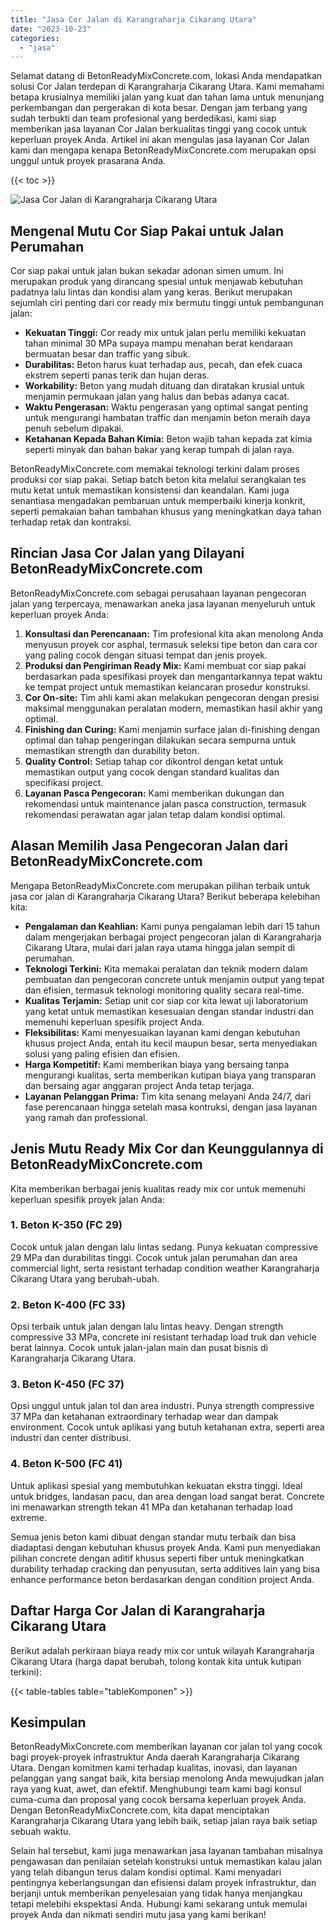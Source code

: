 ```yaml
---
title: "Jasa Cor Jalan di Karangraharja Cikarang Utara"
date: "2023-10-23"
categories: 
  - "jasa"
---
```


Selamat datang di BetonReadyMixConcrete.com, lokasi Anda mendapatkan solusi Cor Jalan terdepan di Karangraharja Cikarang Utara. Kami memahami betapa krusialnya memiliki jalan yang kuat dan tahan lama untuk menunjang perkembangan dan pergerakan di kota besar. Dengan jam terbang yang sudah terbukti dan team profesional yang berdedikasi, kami siap memberikan jasa layanan Cor Jalan berkualitas tinggi yang cocok untuk keperluan proyek Anda. Artikel ini akan mengulas jasa layanan Cor Jalan kami dan mengapa kenapa BetonReadyMixConcrete.com merupakan opsi unggul untuk proyek prasarana Anda.

{{< toc >}}

![Jasa Cor Jalan di Karangraharja Cikarang Utara](https://betoncor8.github.io/cor/harga-beton-readymix-concrete%20(23).png)

## Mengenal Mutu Cor Siap Pakai untuk Jalan Perumahan

Cor siap pakai untuk jalan bukan sekadar adonan simen umum. Ini merupakan produk yang dirancang spesial untuk menjawab kebutuhan padatnya lalu lintas dan kondisi alam yang keras. Berikut merupakan sejumlah ciri penting dari cor ready mix bermutu tinggi untuk pembangunan jalan:

- **Kekuatan Tinggi:** Cor ready mix untuk jalan perlu memiliki kekuatan tahan minimal 30 MPa supaya mampu menahan berat kendaraan bermuatan besar dan traffic yang sibuk.
- **Durabilitas:** Beton harus kuat terhadap aus, pecah, dan efek cuaca ekstrem seperti panas terik dan hujan deras.
- **Workability:** Beton yang mudah dituang dan diratakan krusial untuk menjamin permukaan jalan yang halus dan bebas adanya cacat.
- **Waktu Pengerasan:** Waktu pengerasan yang optimal sangat penting untuk mengurangi hambatan traffic dan menjamin beton meraih daya penuh sebelum dipakai.
- **Ketahanan Kepada Bahan Kimia:** Beton wajib tahan kepada zat kimia seperti minyak dan bahan bakar yang kerap tumpah di jalan raya.

BetonReadyMixConcrete.com memakai teknologi terkini dalam proses produksi cor siap pakai. Setiap batch beton kita melalui serangkaian tes mutu ketat untuk memastikan konsistensi dan keandalan. Kami juga senantiasa mengadakan pembaruan untuk memperbaiki kinerja konkrit, seperti pemakaian bahan tambahan khusus yang meningkatkan daya tahan terhadap retak dan kontraksi.

## Rincian Jasa Cor Jalan yang Dilayani BetonReadyMixConcrete.com

BetonReadyMixConcrete.com sebagai perusahaan layanan pengecoran jalan yang terpercaya, menawarkan aneka jasa layanan menyeluruh untuk keperluan proyek Anda:

1. **Konsultasi dan Perencanaan:** Tim profesional kita akan menolong Anda menyusun proyek cor asphal, termasuk seleksi tipe beton dan cara cor yang paling cocok dengan situasi tempat dan jenis proyek.
2. **Produksi dan Pengiriman Ready Mix:** Kami membuat cor siap pakai berdasarkan pada spesifikasi proyek dan mengantarkannya tepat waktu ke tempat project untuk memastikan kelancaran prosedur konstruksi.
3. **Cor On-site:** Tim ahli kami akan melakukan pengecoran dengan presisi maksimal menggunakan peralatan modern, memastikan hasil akhir yang optimal.
4. **Finishing dan Curing:** Kami menjamin surface jalan di-finishing dengan optimal dan tahap pengeringan dilakukan secara sempurna untuk memastikan strength dan durability beton.
5. **Quality Control:** Setiap tahap cor dikontrol dengan ketat untuk memastikan output yang cocok dengan standard kualitas dan specifikasi project.
6. **Layanan Pasca Pengecoran:** Kami memberikan dukungan dan rekomendasi untuk maintenance jalan pasca construction, termasuk rekomendasi perawatan agar jalan tetap dalam kondisi optimal.

## Alasan Memilih Jasa Pengecoran Jalan dari BetonReadyMixConcrete.com

Mengapa BetonReadyMixConcrete.com merupakan pilihan terbaik untuk jasa cor jalan di Karangraharja Cikarang Utara? Berikut beberapa kelebihan kita:

- **Pengalaman dan Keahlian:** Kami punya pengalaman lebih dari 15 tahun dalam mengerjakan berbagai project pengecoran jalan di Karangraharja Cikarang Utara, mulai dari jalan raya utama hingga jalan sempit di perumahan.
- **Teknologi Terkini:** Kita memakai peralatan dan teknik modern dalam pembuatan dan pengecoran concrete untuk menjamin output yang tepat dan efisien, termasuk teknologi monitoring quality secara real-time.
- **Kualitas Terjamin:** Setiap unit cor siap cor kita lewat uji laboratorium yang ketat untuk memastikan kesesuaian dengan standar industri dan memenuhi keperluan spesifik project Anda.
- **Fleksibilitas:** Kami menyesuaikan layanan kami dengan kebutuhan khusus project Anda, entah itu kecil maupun besar, serta menyediakan solusi yang paling efisien dan efisien.
- **Harga Kompetitif:** Kami memberikan biaya yang bersaing tanpa mengurangi kualitas, serta memberikan kutipan biaya yang transparan dan bersaing agar anggaran project Anda tetap terjaga.
- **Layanan Pelanggan Prima:** Tim kita senang melayani Anda 24/7, dari fase perencanaan hingga setelah masa kontruksi, dengan jasa layanan yang ramah dan professional.

## Jenis Mutu Ready Mix Cor dan Keunggulannya di BetonReadyMixConcrete.com

Kita memberikan berbagai jenis kualitas ready mix cor untuk memenuhi keperluan spesifik proyek jalan Anda:

### 1\. Beton K-350 (FC 29)

Cocok untuk jalan dengan lalu lintas sedang. Punya kekuatan compressive 29 MPa dan durabilitas tinggi. Cocok untuk jalan perumahan dan area commercial light, serta resistant terhadap condition weather Karangraharja Cikarang Utara yang berubah-ubah.

### 2\. Beton K-400 (FC 33)

Opsi terbaik untuk jalan dengan lalu lintas heavy. Dengan strength compressive 33 MPa, concrete ini resistant terhadap load truk dan vehicle berat lainnya. Cocok untuk jalan-jalan main dan pusat bisnis di Karangraharja Cikarang Utara.

### 3\. Beton K-450 (FC 37)

Opsi unggul untuk jalan tol dan area industri. Punya strength compressive 37 MPa dan ketahanan extraordinary terhadap wear dan dampak environment. Cocok untuk aplikasi yang butuh ketahanan extra, seperti area industri dan center distribusi.

### 4\. Beton K-500 (FC 41)

Untuk aplikasi spesial yang membutuhkan kekuatan ekstra tinggi. Ideal untuk bridges, landasan pacu, dan area dengan load sangat berat. Concrete ini menawarkan strength tekan 41 MPa dan ketahanan terhadap load extreme.

Semua jenis beton kami dibuat dengan standar mutu terbaik dan bisa diadaptasi dengan kebutuhan khusus proyek Anda. Kami pun menyediakan pilihan concrete dengan aditif khusus seperti fiber untuk meningkatkan durability terhadap cracking dan penyusutan, serta additives lain yang bisa enhance performance beton berdasarkan dengan condition project Anda.

## Daftar Harga Cor Jalan di Karangraharja Cikarang Utara

Berikut adalah perkiraan biaya ready mix cor untuk wilayah Karangraharja Cikarang Utara (harga dapat berubah, tolong kontak kita untuk kutipan terkini):

{{< table-tables table="tableKomponen" >}}

## Kesimpulan

BetonReadyMixConcrete.com memberikan layanan cor jalan tol yang cocok bagi proyek-proyek infrastruktur Anda daerah Karangraharja Cikarang Utara. Dengan komitmen kami terhadap kualitas, inovasi, dan layanan pelanggan yang sangat baik, kita bersiap menolong Anda mewujudkan jalan raya yang kuat, awet, dan efektif. Menghubungi team kami bagi konsul cuma-cuma dan proposal yang cocok bersama keperluan proyek Anda. Dengan BetonReadyMixConcrete.com, kita dapat menciptakan Karangraharja Cikarang Utara yang lebih baik, setiap jalan raya baik setiap sebuah waktu.

Selain hal tersebut, kami juga menawarkan jasa layanan tambahan misalnya pengawasan dan penilaian setelah konstruksi untuk memastikan kalau jalan yang telah dibangun terus dalam kondisi optimal. Kami menyadari pentingnya keberlangsungan dan efisiensi dalam proyek infrastruktur, dan berjanji untuk memberikan penyelesaian yang tidak hanya menjangkau tetapi melebihi ekspektasi Anda. Hubungi kami sekarang untuk memulai proyek Anda dan nikmati sendiri mutu jasa yang kami berikan!
